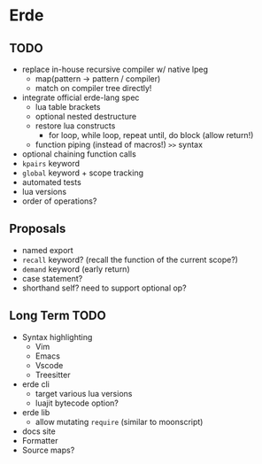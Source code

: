 # Erde

## TODO

- replace in-house recursive compiler w/ native lpeg
    - map(pattern -> pattern / compiler)
    - match on compiler tree directly!
- integrate official erde-lang spec
  - lua table brackets
  - optional nested destructure
  - restore lua constructs
    - for loop, while loop, repeat until, do block (allow return!)
  - function piping (instead of macros!) `>>` syntax
- optional chaining function calls
- `kpairs` keyword
- `global` keyword + scope tracking
- automated tests
- lua versions
- order of operations?

## Proposals

- named export
- `recall` keyword? (recall the function of the current scope?)
- `demand` keyword (early return)
- case statement?
- shorthand self? need to support optional op?

## Long Term TODO

- Syntax highlighting
  - Vim
  - Emacs
  - Vscode
  - Treesitter
- erde cli
  - target various lua versions
  - luajit bytecode option?
- erde lib
  - allow mutating `require` (similar to moonscript)
- docs site
- Formatter
- Source maps?
